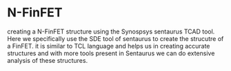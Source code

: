 # N-FinFET
creating a N-FinFET structure using the Synospsys sentaurus TCAD tool.
Here we specifically use the SDE tool of sentaurus to create the strucutre of a FinFET.
it is similar to TCL language and helps us in creating accurate structures and with more tools present in Sentaurus we can do extensive analysis of these structures.
